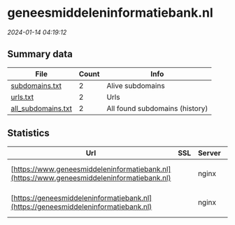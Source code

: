 # geneesmiddeleninformatiebank.nl
*2024-01-14 04:19:12*
## Summary data
| File       | Count | Info |
|------------|-------|------|
|[subdomains.txt](/data/geneesmiddeleninformatiebank.nl/subdomains.txt)|2|Alive subdomains|
|[urls.txt](/data/geneesmiddeleninformatiebank.nl/urls.txt)|2|Urls|
|[all_subdomains.txt](/data/geneesmiddeleninformatiebank.nl/all_subdomains.txt)|2|All found subdomains (history)|
## Statistics
| Url | SSL | Server | Cookie | HSTS | CSP | XFO | XXP | RP | Tech |Title |
|------------|-------|------|------|------|------|------|------|------|------|------|
|[https://www.geneesmiddeleninformatiebank.nl](https://www.geneesmiddeleninformatiebank.nl)| |nginx|:warning: |:white_check_mark: | | :white_check_mark: | :white_check_mark: | :white_check_mark: |HSTS Nginx|301 Moved Perman...|
|[https://geneesmiddeleninformatiebank.nl](https://geneesmiddeleninformatiebank.nl)| |nginx|:warning: |:white_check_mark: | | :white_check_mark: | :white_check_mark: | :white_check_mark: |HSTS Nginx|301 Moved Perman...|